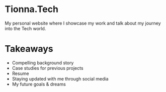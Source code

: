 # Tionna.Tech 
My personal website where I showcase my work and talk about my journey into the Tech world.

# Takeaways 

- Compelling background story
- Case studies for previous projects 
- Resume 
- Staying updated with me through social media 
- My future goals & dreams 
